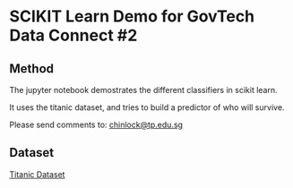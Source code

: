 # SCIKIT Learn Demo for GovTech Data Connect #2

## Method

The jupyter notebook demostrates the different classifiers in scikit learn.

It uses the titanic dataset, and tries to build a predictor of who will survive.

Please send comments to: chinlock@tp.edu.sg

## Dataset

[Titanic Dataset](https://www.kaggle.com/c/titanic)

